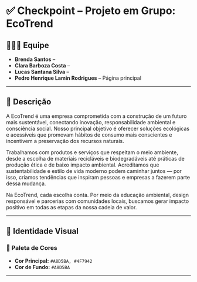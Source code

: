 # ✅ Checkpoint – Projeto em Grupo: **EcoTrend**

## 👩🏻‍💻 Equipe

- **Brenda Santos** – 
- **Clara Barboza Costa** –   
- **Lucas Santana Silva** –  
- **Pedro Henrique Lamin Rodrigues** – Página principal

---

## 🧠 Descrição

A EcoTrend é uma empresa comprometida com a construção de um futuro mais sustentável, conectando inovação, responsabilidade ambiental e consciência social. Nosso principal objetivo é oferecer soluções ecológicas e acessíveis que promovam hábitos de consumo mais conscientes e incentivem a preservação dos recursos naturais.

Trabalhamos com produtos e serviços que respeitam o meio ambiente, desde a escolha de materiais recicláveis e biodegradáveis até práticas de produção ética e de baixo impacto ambiental. Acreditamos que sustentabilidade e estilo de vida moderno podem caminhar juntos — por isso, criamos tendências que inspiram pessoas e empresas a fazerem parte dessa mudança.

Na EcoTrend, cada escolha conta. Por meio da educação ambiental, design responsável e parcerias com comunidades locais, buscamos gerar impacto positivo em todas as etapas da nossa cadeia de valor.

---

## 📕 Identidade Visual

### 🎨 Paleta de Cores

- **Cor Principal:** `#A8D5BA, #4F7942`  
- **Cor de Fundo:** `#A8D5BA`  

---

